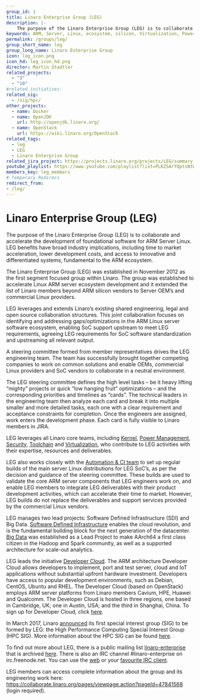 ```yaml
---
group_id: 1
title: Linaro Enterprise Group (LEG)
description: |-
    The purpose of the Linaro Enterprise Group (LEG) is to collaborate and accelerate the development of foundational software for ARM Server Linux.
keywords: ARM, Server, Linux, ecosystem, silicon, Virtualization, Power Management, Security, Toolchain, Big Data, Software Defined Infrastructure
permalink: /groups/leg/
group_short_name: leg
group_long_name: Linaro Enterprise Group
icon: leg_icon.png
icon_hd: leg_icon_hd.png
director: Martin Stadtler
related_projects:
  - "3"
  - "10"
#related_initiatives:
related_sig:
  - /sig/hpc/
other_projects:
  - name: Docker
  - name: OpenJDK
    url: http://openjdk.linaro.org/
  - name: OpenStack
    url: https://wiki.linaro.org/OpenStack
related_tags:
  - leg
  - LEG
  - Linaro Enterprise Group
related_jira_project: https://projects.linaro.org/projects/LEG/summary
youtube_playlist: https://www.youtube.com/playlist?list=PLKZSArYQptsNtWUBuB2DcSEADXqJm6r12
members_key: leg_members
# Temporary Redirecs
redirect_from:
- /leg/
---
```

# Linaro Enterprise Group (LEG)

The purpose of the Linaro Enterprise Group (LEG) is to collaborate and accelerate the development of foundational software for ARM Server Linux. LEG benefits have broad industry implications, including time to market acceleration, lower development costs, and access to innovative and differentiated systems, fundamental to the ARM ecosystem.

The Linaro Enterprise Group (LEG) was established in November 2012 as the first segment focused group within Linaro. The group was established to accelerate Linux ARM server ecosystem development and it extended the list of Linaro members beyond ARM silicon vendors to Server OEM’s and commercial Linux providers.

LEG leverages and extends Linaro’s existing shared engineering, legal and open source collaboration structures. This joint collaboration focuses on identifying and addressing gaps/optimizations in the ARM Linux server software ecosystem, enabling SoC support upstream to meet LEG requirements, agreeing LEG requirements for SoC software standardization and upstreaming all relevant output.

A steering committee formed from member representatives drives the LEG engineering team. The team has successfully brought together competing companies to work on common solutions and enable OEMs, commercial Linux providers and SoC vendors to collaborate in a neutral environment.

The LEG steering committee defines the high level tasks – be it heavy lifting “mighty” projects or quick “low hanging fruit” optimizations – and the corresponding priorities and timelines as “cards”. The technical leaders in the engineering team then analyze each card and break it into multiple smaller and more detailed tasks, each one with a clear requirement and acceptance constraints for completion. Once the engineers are assigned, work enters the development phase. Each card is fully visible to Linaro members in JIRA.

LEG leverages all Linaro core teams, including [Kernel](/core/kernel/), [Power Management](/core/arm-power/), [Security](/core/security/), [Toolchain](/core/toolchain/) and [Virtualization](/core/virtualization/), who contribute to LEG activities with their expertise, resources and deliverables.

LEG also works closely with the [Automation & CI team](/core/ctt/) to set up regular builds of the main server Linux distributions for LEG SoC’s, as per the decision and guidance of the steering committee. These builds are used to validate the core ARM server components that LEG engineers work on, and enable LEG members to integrate LEG deliverables with their product development activities, which can accelerate their time to market. However, LEG builds do not replace the deliverables and support services provided by the commercial Linux vendors.

LEG manages two lead projects: Software Defined Infrastructure (SDI) and Big Data. [Software Defined Infrastructure](/projects/sdi/) enables the cloud revolution, and is the fundamental building block for the next generation of the datacenter. [Big Data](/projects/bigdata/) was established as a Lead Project to make AArch64 a first class citizen in the Hadoop and Spark community, as well as a supported architecture for scale-out analytics.

LEG leads the initiative [Developer Cloud](https://www.linaro.cloud/). The ARM architecture Developer Cloud allows developers to implement, port and test server, cloud and IoT applications without substantial upfront hardware investment. Developers have access to popular development environments, such as Debian, CentOS, Ubuntu and RHEL. The Developer Cloud (based on OpenStack) employs ARM server platforms from Linaro members Cavium, HPE, Huawei and Qualcomm. The Developer Cloud is hosted in three regions, one based in Cambridge, UK; one in Austin, USA; and the third in Shanghai, China. To sign up for Developer Cloud, click [here](https://register.linaro.cloud/).

In March 2017, Linaro [announced](/news/linaro-announces-fujitsus-collaboration-accelerate-high-performance-computing-arm/) its first special interest group (SIG) to be formed by LEG: the High Performance Computing Special Interest Group (HPC SIG). More information about the HPC SIG can be found [here](/sig/hpc/).

To find out more about LEG, there is a public mailing list [linaro-enterprise](http://lists.linaro.org/mailman/listinfo/linaro-enterprise) that is archived [here](http://lists.linaro.org/pipermail/linaro-enterprise/). There is also an IRC channel #linaro-enterprise on irc.freenode.net. You can use the [web](http://webchat.freenode.net/) or your [favourite IRC client](https://wiki.linaro.org/GettingInvolved/IRC).

LEG members can access complete information about the group and its engineering work here: https://collaborate.linaro.org/pages/viewpage.action?pageId=47841568 (login required).
